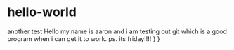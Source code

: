 # hello-world
another test
Hello my name is aaron and i am testing out git which is a good program when i can get it to work.
ps. its friday!!!!
	}
}
